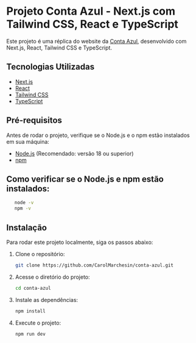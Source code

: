 # Projeto Conta Azul - Next.js com Tailwind CSS, React e TypeScript

Este projeto é uma réplica do website da [Conta Azul](https://ca.contaazul.com/), desenvolvido com Next.js, React, Tailwind CSS e TypeScript.

## Tecnologias Utilizadas

- [Next.js](https://nextjs.org/)
- [React](https://reactjs.org/)
- [Tailwind CSS](https://tailwindcss.com/)
- [TypeScript](https://www.typescriptlang.org/)

## Pré-requisitos

Antes de rodar o projeto, verifique se o Node.js e o npm estão instalados em sua máquina:

- [Node.js](https://nodejs.org/) (Recomendado: versão 18 ou superior)
- [npm](https://www.npmjs.com/)

## Como verificar se o Node.js e npm estão instalados:

```sh
   node -v
   npm -v
```

## Instalação

Para rodar este projeto localmente, siga os passos abaixo:

1. Clone o repositório:

   ```sh
   git clone https://github.com/CarolMarchesin/conta-azul.git
   ```

2. Acesse o diretório do projeto:

   ```sh
   cd conta-azul
   ```

3. Instale as dependências:

   ```sh
   npm install
   ```

4. Execute o projeto:

   ```sh
   npm run dev
   ```
